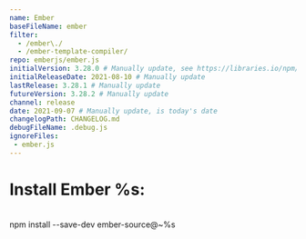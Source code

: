 ```yaml
---
name: Ember
baseFileName: ember
filter:
  - /ember\./
  - /ember-template-compiler/
repo: emberjs/ember.js
initialVersion: 3.28.0 # Manually update, see https://libraries.io/npm/ember-source throughout
initialReleaseDate: 2021-08-10 # Manually update
lastRelease: 3.28.1 # Manually update
futureVersion: 3.28.2 # Manually update
channel: release
date: 2021-09-07 # Manually update, is today's date
changelogPath: CHANGELOG.md
debugFileName: .debug.js
ignoreFiles:
 - ember.js
---
```

# Install Ember %s:
<br>
npm install --save-dev ember-source@~%s
